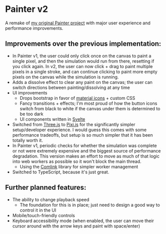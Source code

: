 # Painter v2
A remake of [my original Painter project](https://github.com/Gyanreyer/Painter) with major user experience and performance improvements.

## Improvements over the previous implementation:
- In Painter v1, the user could only click once on the canvas to paint a single pixel, and then the simulation would run from there, resetting if you click again. In v2, the user can now click + drag to paint multiple pixels in a single stroke,
and can continue clicking to paint more empty pixels on the canvas while the simulation is running.
- Adds a dissolve effect to clear any paint on the canvas; the user can switch directions between painting/dissolving at any time
- UI improvements
  - Drops bootstrap in favor of [material icons](https://google.github.io/material-design-icons/) + custom CSS
  - Fancy transitions + effects; I'm most proud of how the button icons switch from black to white if the canvas under them is determined to be too dark
  - UI components written in [Svelte](https://svelte.dev/)
- Switched from [Three.js](https://github.com/mrdoob/three.js/) to [Pixi.js](https://github.com/pixijs/pixijs) for the significantly simpler setup/developer experience. I would guess this comes with some performance tradeoffs, but setup is so much simpler that it has been totally worth it.
- In Painter v1, periodic checks for whether the simulation was complete or not were extremely expensive and the biggest source of performance degradation. This version makes an effort to move as much of that logic into web workers as possible so it won't block the main thread.
  - Using the [Comlink](https://github.com/GoogleChromeLabs/comlink) library for simpler worker management
- Switched to TypeScript, because it's just great.
  
## Further planned features:
- The ability to change playback speed
  - The foundation for this is in place; just need to design a good way to control it in the UI
- Mobile/touch-friendly controls
- Keyboard accessibility mode (when enabled, the user can move their cursor around with the arrow keys and paint with space/enter)
